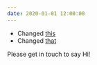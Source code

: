 ```yaml
---
date: 2020-01-01 12:00:00
---
```

- Changed [this](#this)
- Changed [that](#that)

Please get in touch to say Hi!
